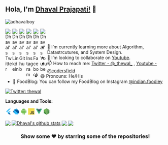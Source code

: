 ## Hola, I'm [Dhaval Prajapati!](https://adhavalboy.github.io/) 👋

<p align="left"> <img src="https://komarev.com/ghpvc/?username=adhavalboy&label=Views&color=blue&style=plastic" alt="adhavalboy" /> </p>

<a href="https://twitter.com/_thewal_">
  <img align="left" alt="Dhaval's Twitter" width="22px" src="https://cdn.jsdelivr.net/npm/simple-icons@v3/icons/twitter.svg" />
</a>
<a href="https://linkedin.com/in/thewal">
  <img align="left" alt="Dhaval's Linkdein" width="22px" src="https://cdn.jsdelivr.net/npm/simple-icons@v3/icons/linkedin.svg" />
</a>
<a href="https://github.com/adhavalboy">
  <img align="left" alt="Dhaval's Github" width="22px" src="https://cdn.jsdelivr.net/npm/simple-icons@v3/icons/github.svg" />
</a>
<a href="https://instagram.com/_thewal_/">
  <img align="left" alt="Dhaval's Instagram" width="22px" src="https://cdn.jsdelivr.net/npm/simple-icons@v3/icons/instagram.svg" />
</a>
<a href="https://www.facebook.com/thewal7/">
  <img align="left" alt="Dhaval's Facebook" width="22px" src="https://cdn.jsdelivr.net/npm/simple-icons@v3/icons/facebook.svg" />
</a>
<a href="https://www.youtube.com/codersfield/">
  <img align="left" alt="Dhaval's Youtube" width="22px" src="https://cdn.jsdelivr.net/npm/simple-icons@v3/icons/youtube.svg" />
</a>

<br/>
<br/>



- 🌱 I’m currently learning more about Algorithm, Datastrcutures, and System Design.
- 👯 I’m looking to collaborate on [Youtube](https://youtube.com/codersfield).
- 📫 How to reach me: [Twitter - @\_thewal_](https://twitter.com/_thewal_) , [Youtube - @codersfield](https://www.youtube.com/c/CodersField)
- 😄 Pronouns: He/His
- 🍕 FoodBlog: You can follow my FoodBlog on Instagram [@indian.foodiey](https://instagram.com/indian.foodiey/)

[![Twitter: _thewal_](https://img.shields.io/twitter/follow/_thewal_?style=social)](https://twitter.com/_thewal_)


**Languages and Tools:**  

<code><img height="20" src="https://raw.githubusercontent.com/github/explore/80688e429a7d4ef2fca1e82350fe8e3517d3494d/topics/flutter/flutter.png"></code>
<code><img height="20" src="https://raw.githubusercontent.com/github/explore/80688e429a7d4ef2fca1e82350fe8e3517d3494d/topics/dart/dart.png"></code>
<code><img height="20" src="https://raw.githubusercontent.com/github/explore/80688e429a7d4ef2fca1e82350fe8e3517d3494d/topics/android/android.png"></code>
<code><img height="20" src="https://raw.githubusercontent.com/github/explore/80688e429a7d4ef2fca1e82350fe8e3517d3494d/topics/javascript/javascript.png"></code>
<code><img height="20" src="https://raw.githubusercontent.com/github/explore/80688e429a7d4ef2fca1e82350fe8e3517d3494d/topics/vue/vue.png"></code>
<code><img height="20" src="https://raw.githubusercontent.com/github/explore/80688e429a7d4ef2fca1e82350fe8e3517d3494d/topics/nodejs/nodejs.png"></code>    

<a href="https://github.com/adhavalboy">
  <img align="center" src="https://github-readme-stats.vercel.app/api/top-langs/?username=adhavalboy&theme=light&hide_langs_below=1" />
</a>
<a href="https://github.com/adhavalboy">
 <img align="center" src="https://github-readme-stats.vercel.app/api?username=adhavalboy&show_icons=true&theme=light&line_height=27" alt="Dhaval's github stats"/>
</a>
<a href="https://github.com/adhavalboy/My-card-Flutter">
  <img align="center" src="https://github-readme-stats.vercel.app/api/pin/?username=adhavalboy&repo=My-card-Flutter&theme=light" />

</a>
<a href="https://github.com/adhavalboy/node-email-attacker">
 <img align="center" src="https://github-readme-stats.vercel.app/api/pin/?username=adhavalboy&repo=node-email-attacker&theme=light" />
</a>

<div align="center">

### Show some ❤️ by starring some of the repositories!

</div>

